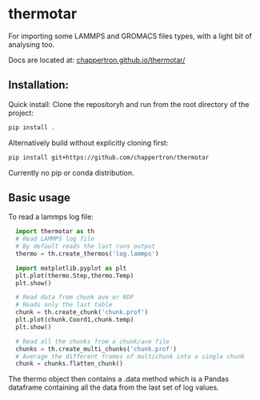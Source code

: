 # thermotar
For importing some LAMMPS and GROMACS files types, with a light bit of analysing too.

Docs are located at: [chappertron.github.io/thermotar/](https://chappertron.github.io/thermotar/)


## Installation:
  Quick install:
  Clone the repositoryh and run from the root directory of the project:
  ```sh
  pip install .
  ```

  Alternatively build without explicitly cloning first:
  ```sh
  pip install git+https://github.com/chappertron/thermotar
  ```

  Currently no pip or conda distribution. 
  
  
## Basic usage
To read a lammps log file:
``` python
  import thermotar as th
  # Read LAMMPS log file
  # By default reads the last runs output
  thermo = th.create_thermos('log.lammps')

  import matplotlib.pyplot as plt
  plt.plot(thermo.Step,thermo.Temp)
  plt.show()

  # Read data from chunk ave or RDF
  # Reads only the last table
  chunk = th.create_chunk('chunk.prof')
  plt.plot(chunk.Coord1,chunk.temp)
  plt.show()

  # Read all the chunks from a chunk/ave file
  chunks = th.create_multi_chunks('chunk.prof')
  # Average the different frames of multichunk into a single chunk
  chunk = chunks.flatten_chunk()
``` 
The thermo object then contains a .data method which is a Pandas dataframe containing all the data from the last set of log values.







  
